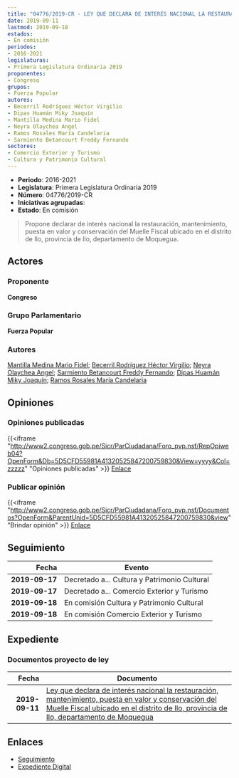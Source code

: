 ```yaml
---
title: "04776/2019-CR - LEY QUE DECLARA DE INTERÉS NACIONAL LA RESTAURACIÓN, MANTENIMIENTO, PUESTA EN VALOR Y CONSERVACIÓN DEL MUELLE FISCAL UBICADO EN EL DISTRITO DE ILO, PROVINCIA DE ILO, DEPARTAMENTO DE MOQUEGUA"
date: 2019-09-11
lastmod: 2019-09-18
estados:
- En comisión
periodos:
- 2016-2021
legislaturas:
- Primera Legislatura Ordinaria 2019
proponentes:
- Congreso
grupos:
- Fuerza Popular
autores:
- Becerril Rodríguez Héctor Virgilio
- Dipas Huamán Miky Joaquín
- Mantilla Medina Mario Fidel
- Neyra Olaychea Angel
- Ramos Rosales María Candelaria
- Sarmiento Betancourt Freddy Fernando
sectores:
- Comercio Exterior y Turismo
- Cultura y Patrimonio Cultural
---
```

- **Periodo**: 2016-2021
- **Legislatura**: Primera Legislatura Ordinaria 2019
- **Número**: 04776/2019-CR
- **Iniciativas agrupadas**: 
- **Estado**: En comisión

> Propone declarar de interés nacional la restauración, mantenimiento, puesta en valor y conservación del Muelle Fiscal ubicado en el distrito de Ilo, provincia de Ilo, departamento de Moquegua.


## Actores

### Proponente

**Congreso**

### Grupo Parlamentario

**Fuerza Popular**

### Autores

[Mantilla Medina Mario Fidel](mailto:mailto:mmantilla@congreso.gob.pe); [Becerril Rodríguez Héctor Virgilio](mailto:mailto:hbecerril@congreso.gob.pe); [Neyra Olaychea Angel](mailto:mailto:); [Sarmiento Betancourt Freddy Fernando](mailto:mailto:fsarmiento@congreso.gob.pe); [Dipas Huamán Miky Joaquín](mailto:mailto:mdipas@congreso.gob.pe); [Ramos Rosales María Candelaria](mailto:mailto:mramosr@congreso.gob.pe)

## Opiniones

### Opiniones publicadas

{{<iframe "http://www2.congreso.gob.pe/Sicr/ParCiudadana/Foro_pvp.nsf/RepOpiweb04?OpenForm&Db=5D5CFD55981A41320525847200759830&View=yyyy&Col=zzzzz" "Opiniones publicadas" >}}
[Enlace](http://www2.congreso.gob.pe/Sicr/ParCiudadana/Foro_pvp.nsf/RepOpiweb04?OpenForm&Db=5D5CFD55981A41320525847200759830&View=yyyy&Col=zzzzz)

### Publicar opinión

{{<iframe "http://www2.congreso.gob.pe/Sicr/ParCiudadana/Foro_pvp.nsf/Documentos?OpenForm&ParentUnid=5D5CFD55981A41320525847200759830&view" "Brindar opinión" >}}
[Enlace](http://www2.congreso.gob.pe/Sicr/ParCiudadana/Foro_pvp.nsf/Documentos?OpenForm&ParentUnid=5D5CFD55981A41320525847200759830&view)


## Seguimiento

| Fecha | Evento |
|------:|--------|
| **2019-09-17** | Decretado a... Cultura y Patrimonio Cultural |
| **2019-09-17** | Decretado a... Comercio Exterior y Turismo |
| **2019-09-18** | En comisión Cultura y Patrimonio Cultural |
| **2019-09-18** | En comisión Comercio Exterior y Turismo |

## Expediente

### Documentos proyecto de ley

| Fecha | Documento |
|------:|-----------|
| **2019-09-11** | [Ley que declara de interés nacional la restauración, mantenimiento, puesta en valor y conservación del Muelle Fiscal ubicado en el distrito de Ilo, provincia de Ilo, departamento de Moquegua](http://www.leyes.congreso.gob.pe/Documentos/2016_2021/Proyectos_de_Ley_y_de_Resoluciones_Legislativas/PL0477620190911.pdf) |

## Enlaces

- [Seguimiento](http://www2.congreso.gob.pe/Sicr/TraDocEstProc/CLProLey2016.nsf/f7fff46988ca05b1052578e100829cc7/0202bd1bf2e220bf0525847200807cdd?OpenDocument)
- [Expediente Digital](http://www2.congreso.gob.pe/Sicr/TraDocEstProc/Expvirt_2011.nsf/visbusqptramdoc1621/04776?opendocument)

